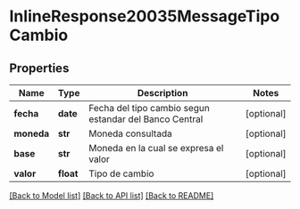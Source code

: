 # InlineResponse20035MessageTipoCambio

## Properties
Name | Type | Description | Notes
------------ | ------------- | ------------- | -------------
**fecha** | **date** | Fecha del tipo cambio segun estandar del Banco Central | [optional] 
**moneda** | **str** | Moneda consultada | [optional] 
**base** | **str** | Moneda en la cual se expresa el valor | [optional] 
**valor** | **float** | Tipo de cambio | [optional] 

[[Back to Model list]](../README.md#documentation-for-models) [[Back to API list]](../README.md#documentation-for-api-endpoints) [[Back to README]](../README.md)

